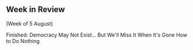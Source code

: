 ## Week in Review
(Week of 5 August)

Finished:
Democracy May Not Exist... But We'll Miss It When It's Gone
How to Do Nothing
